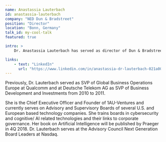 ```yaml
---
name: Anastassia Lauterbach
id: anastassia-lauterbach
company: "NED Dun & Bradstreet"
position: "Director"
location: "Bonn, Germany"
talk_id: my-cool-talk
featured: true

intro: >
    Dr. Anastassia Lauterbach has served as director of Dun & Bradstreet since 2013, and is member of the Nomination and Chairwoman of Technology & Innovation Committee.

links:
    - text: "LinkedIn"
      url: "https://www.linkedin.com/in/anastassia-dr-lauterbach-021a004"
---
```


Previously, Dr. Lauterbach served as SVP of Global Business Operations Europe at Qualcomm and at Deutsche Telekom AG as SVP of Business Development and Investments from 2010 to 2011.

She is the Chief Executive Officer and Founder of 1AU-Ventures and currently serves on Advisory and Supervisory Boards of several U.S. and European based technology companies. She trains boards in cybersecurity and cognitive/ AI related technologies and their links to corporate governance. Her book on Artificial Intelligence will be published by Praeger in 4Q 2018. Dr. Lauterbach serves at the Advisory Council Next Generation Board Leaders at Nasdaq.
